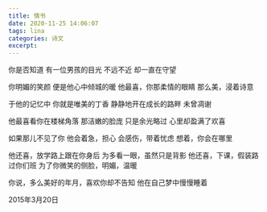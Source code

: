 ```yaml
---
title: 情书
date: 2020-11-25 14:06:07
tags: lina
categories: 诗文
excerpt: 
---
```

你是否知道
有一位男孩的目光
不远不近
却一直在守望

你明媚的笑颜
便是他心中倾城的暖
他最喜，你那柔情的眼睛
那么美，浸着诗意

于他的记忆中
你就是唯美的丁香
静静地开在成长的路畔
未曾凋谢

他最喜看你在楼梯角落
那洁嫩的脸庞
只是余光略过
心里却盈满了欢喜

如果那儿不见了你
他会着急，担心
会感伤，带着忧虑
想着，你会在哪里

他还喜，放学路上跟在你身后
为多看一眼，虽然只是背影
他还喜，下课，假装路过你们班
为了你微笑的侧脸，明媚，温暖

你说，多么美好的年月，喜欢你却不告知
他在自己梦中慢慢睡着

2015年3月20日
